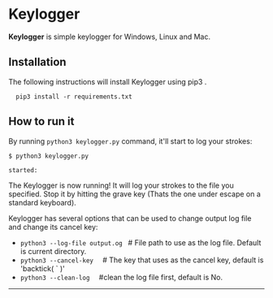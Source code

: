 # Keylogger

**Keylogger** is simple keylogger for Windows, Linux and Mac.
## Installation

The following instructions will install Keylogger using pip3 .

```
  pip3 install -r requirements.txt
```

## How to run it

By running `python3 keylogger.py` command, it'll start to log your strokes:
```
$ python3 keylogger.py

started:
```

The Keylogger is now running! It will log your strokes to the file you specified. Stop it by hitting the grave key (Thats the one under escape on a standard keyboard). 

Keylogger has several options that can be used to change output log file and change its cancel key:

* `python3 --log-file output.og ` # File path to use as the log file.  Default is current directory.
* `python3 --cancel-key  `        # The key that uses as the cancel key, default is 'backtick( ` )' 
* `python3 --clean-log  `         #clean the log file first, default is No.

---

